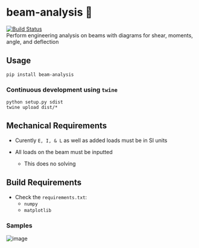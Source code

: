 # beam-analysis  :construction_worker:  

[![Build Status](https://travis-ci.com/XDwightsBeetsX/beam-analysis.svg?token=ojR96vWaxNB8o4NF9oGN&branch=master)](https://travis-ci.com/XDwightsBeetsX/beam-analysis)  
Perform engineering analysis on beams with diagrams for shear, moments, angle, and deflection  

## Usage

```shell
pip install beam-analysis
```

### Continuous development using `twine`

```shell
python setup.py sdist
twine upload dist/*
```

## Mechanical Requirements

- Curently `E, I, & L` as well as added loads must be in SI units  

- All loads on the beam must be inputted  
  - This does no solving  

## Build Requirements

- Check the `requirements.txt`:
  - `numpy`
  - `matplotlib`

### Samples

![image](https://user-images.githubusercontent.com/55027279/108810029-ca40dc00-756f-11eb-8061-dd7638527273.png)  
